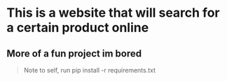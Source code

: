 # This is a website that will search for a certain product online
## More of a fun project im bored

> Note to self, run pip install -r requirements.txt
